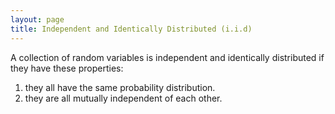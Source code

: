 ```yaml
---
layout: page
title: Independent and Identically Distributed (i.i.d)
---
```

A collection of random variables is independent and identically distributed
if they have these properties:

1. they all have the same probability distribution.
2. they are all mutually independent of each other.